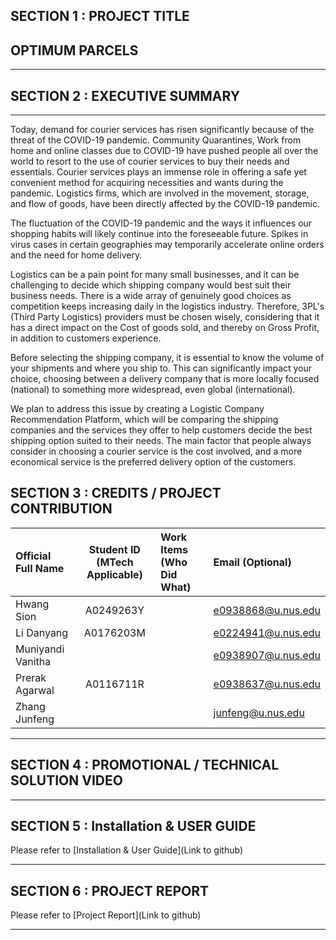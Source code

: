 ## SECTION 1 : PROJECT TITLE

## OPTIMUM PARCELS

---

## SECTION 2 : EXECUTIVE SUMMARY
---
Today, demand for courier services has risen significantly because of the threat of the COVID-19 pandemic. Community Quarantines, Work from home and online classes due to COVID-19 have pushed people all over the world to resort to the use of courier services to buy their needs and essentials. Courier services plays an immense role in offering a safe yet convenient method for acquiring necessities and wants during the pandemic. Logistics firms, which are involved in the movement, storage, and flow of goods, have been directly affected by the COVID-19 pandemic. 

The fluctuation of the COVID-19 pandemic and the ways it influences our shopping habits will likely continue into the foreseeable future. Spikes in virus cases in certain geographies may temporarily accelerate online orders and the need for home delivery. 

Logistics can be a pain point for many small businesses, and it can be challenging to decide which shipping company would best suit their business needs. There is a wide array of genuinely good choices as competition keeps increasing daily in the logistics industry. Therefore, 3PL's (Third Party Logistics) providers must be chosen wisely, considering that it has a direct impact on the Cost of goods sold, and thereby on Gross Profit, in addition to customers experience.

Before selecting the shipping company, it is essential to know the volume of your shipments and where you ship to. This can significantly impact your choice, choosing between a delivery company that is more locally focused (national) to something more widespread, even global (international).

We plan to address this issue by creating a Logistic Company Recommendation Platform, which will be comparing the shipping companies and the services they offer to help customers decide the best shipping option suited to their needs. The main factor that people always consider in choosing a courier service is the cost involved, and a more economical service is the preferred delivery option of the customers. 


## SECTION 3 : CREDITS / PROJECT CONTRIBUTION

| Official Full Name | Student ID (MTech Applicable) | Work Items (Who Did What)                                    | Email (Optional)      |
| :----------------- | :---------------------------: | :----------------------------------------------------------- | :-------------------- |
| Hwang Sion         |           A0249263Y           |                                                              |  e0938868@u.nus.edu   |
| Li Danyang         |           A0176203M           |                                                              |  e0224941@u.nus.edu   |
| Muniyandi Vanitha  |                               |                                                              |  e0938907@u.nus.edu   |
| Prerak Agarwal     |           A0116711R           |                                                              |  e0938637@u.nus.edu   |
| Zhang Junfeng      |                               |                                                              |  junfeng@u.nus.edu    |

---

## SECTION 4 : PROMOTIONAL / TECHNICAL SOLUTION VIDEO


---

## SECTION 5 : Installation & USER GUIDE 
Please refer to [Installation & User Guide](Link to github)

---

## SECTION 6 : PROJECT REPORT 
Please refer to [Project Report](Link to github)

---
